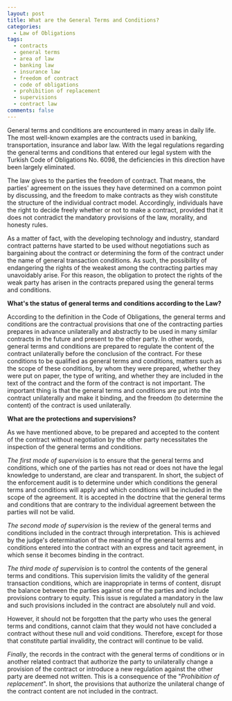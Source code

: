 ```yaml
---
layout: post
title: What are the General Terms and Conditions?
categories:
  - Law of Obligations
tags: 
  - contracts
  - general terms 
  - area of law
  - banking law
  - insurance law
  - freedom of contract
  - code of obligations
  - prohibition of replacement
  - supervisions
  - contract law
comments: false
---
```


General terms and conditions are encountered in many areas in daily life. The most well-known examples are the contracts used in banking, transportation, insurance and labor law. With the legal regulations regarding the general terms and conditions that entered our legal system with the Turkish Code of Obligations No. 6098, the deficiencies in this direction have been largely eliminated.

The law gives to the parties the freedom of contract. That means, the parties' agreement on the issues they have determined on a common point by discussing, and the freedom to make contracts as they wish constitute the structure of the individual contract model. Accordingly, individuals have the right to decide freely whether or not to make a contract, provided that it does not contradict the mandatory provisions of the law, morality, and honesty rules.

As a matter of fact, with the developing technology and industry, standard contract patterns have started to be used without negotiations such as bargaining about the contract or determining the form of the contract under the name of general transaction conditions. As such, the possibility of endangering the rights of the weakest among the contracting parties may unavoidably arise. For this reason, the obligation to protect the rights of the weak party has arisen in the contracts prepared using the general terms and conditions.

**What's the status of general terms and conditions according to the Law?**

According to the definition in the Code of Obligations, the general terms and conditions are the contractual provisions that one of the contracting parties prepares in advance unilaterally and abstractly to be used in many similar contracts in the future and present to the other party. In other words, general terms and conditions are prepared to regulate the content of the contract unilaterally before the conclusion of the contract. For these conditions to be qualified as general terms and conditions, matters such as the scope of these conditions, by whom they were prepared, whether they were put on paper, the type of writing, and whether they are included in the text of the contract and the form of the contract is not important. The important thing is that the general terms and conditions are put into the contract unilaterally and make it binding, and the freedom (to determine the content) of the contract is used unilaterally.

**What are the protections and supervisions?**

As we have mentioned above, to be prepared and accepted to the content of the contract without negotiation by the other party necessitates the inspection of the general terms and conditions.

*The first mode of supervision* is to ensure that the general terms and conditions, which one of the parties has not read or does not have the legal knowledge to understand, are clear and transparent. In short, the subject of the enforcement audit is to determine under which conditions the general terms and conditions will apply and which conditions will be included in the scope of the agreement. It is accepted in the doctrine that the general terms and conditions that are contrary to the individual agreement between the parties will not be valid.

*The second mode of supervision* is the review of the general terms and conditions included in the contract through interpretation. This is achieved by the judge's determination of the meaning of the general terms and conditions entered into the contract with an express and tacit agreement, in which sense it becomes binding in the contract.

*The third mode of supervision* is to control the contents of the general terms and conditions. This supervision limits the validity of the general transaction conditions, which are inappropriate in terms of content, disrupt the balance between the parties against one of the parties and include provisions contrary to equity. This issue is regulated a mandatory in the law and such provisions included in the contract are absolutely null and void.

However, it should not be forgotten that the party who uses the general terms and conditions, cannot claim that they would not have concluded a contract without these null and void conditions. Therefore, except for those that constitute partial invalidity, the contract will continue to be valid.

*Finally*, the records in the contract with the general terms of conditions or in another related contract that authorize the party to unilaterally change a provision of the contract or introduce a new regulation against the other party are deemed not written.
This is a consequence of the "*Prohibition of replacement*". In short, the provisions that authorize the unilateral change of the contract content are not included in the contract.